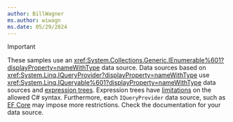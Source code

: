 ```yaml
---
author: BillWagner
ms.author: wiwagn
ms.date: 05/29/2024
---
```


> [!IMPORTANT]
>
> These samples use an <xref:System.Collections.Generic.IEnumerable%601?displayProperty=nameWithType> data source. Data sources based on <xref:System.Linq.IQueryProvider?displayProperty=nameWithType> use <xref:System.Linq.IQueryable%601?displayProperty=nameWithType> data sources and [expression trees](../../advanced-topics/expression-trees/index.md). Expression trees have [limitations](../../advanced-topics/expression-trees/index.md#limitations) on the allowed C# syntax. Furthermore, each `IQueryProvider` data source, such as [EF Core](/ef/core/querying/complex-query-operators) may impose more restrictions. Check the documentation for your data source.
